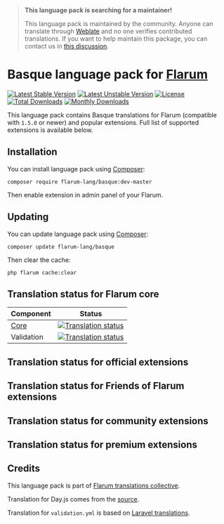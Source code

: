 > **This language pack is searching for a maintainer!**
>
> This language pack is maintained by the community. Anyone can translate through [Weblate](https://weblate.rob006.net/languages/eu/flarum/) and no one verifies contributed translations. If you want to help maintain this package, you can contact us in [this discussion](https://discuss.flarum.org/d/27519-the-flarum-language-project).


# Basque language pack for [Flarum](https://flarum.org/)

[![Latest Stable Version](https://img.shields.io/packagist/v/flarum-lang/basque?color=success&label=stable)](https://packagist.org/packages/flarum-lang/basque) 
[![Latest Unstable Version](https://img.shields.io/packagist/v/flarum-lang/basque?include_prereleases&label=unstable)](https://packagist.org/packages/flarum-lang/basque) 
[![License](https://img.shields.io/packagist/l/flarum-lang/basque)](https://packagist.org/packages/flarum-lang/basque) 
[![Total Downloads](https://img.shields.io/packagist/dt/flarum-lang/basque)](https://packagist.org/packages/flarum-lang/basque/stats) 
[![Monthly Downloads](https://img.shields.io/packagist/dm/flarum-lang/basque)](https://packagist.org/packages/flarum-lang/basque/stats) 

This language pack contains Basque translations for Flarum (compatible with `1.5.0` or newer) and popular extensions. Full list of supported extensions is available below.


## Installation

You can install language pack using [Composer](https://getcomposer.org/):

```console
composer require flarum-lang/basque:dev-master
```

Then enable extension in admin panel of your Flarum.


## Updating

You can update language pack using [Composer](https://getcomposer.org/):

```console
composer update flarum-lang/basque
```

Then clear the cache:

```console
php flarum cache:clear
```


## Translation status for Flarum core

| Component | Status |
| --- | --- |
| [Core](https://github.com/flarum/flarum-core) | [![Translation status](https://weblate.rob006.net/widgets/flarum/eu/core/svg-badge.svg)](https://weblate.rob006.net/projects/flarum/core/eu/) |
| Validation | [![Translation status](https://weblate.rob006.net/widgets/flarum/eu/validation/svg-badge.svg)](https://weblate.rob006.net/projects/flarum/validation/eu/) |


## Translation status for official extensions

<!-- flarum-extensions-list-start -->
<!-- flarum-extensions-list-stop -->


## Translation status for Friends of Flarum extensions

<!-- fof-extensions-list-start -->
<!-- fof-extensions-list-stop -->


## Translation status for community extensions

<!-- various-extensions-list-start -->
<!-- various-extensions-list-stop -->


## Translation status for premium extensions

<!-- premium-extensions-list-start -->
<!-- premium-extensions-list-stop -->


## Credits

This language pack is part of [Flarum translations collective](https://github.com/rob006-software/flarum-translations).

Translation for Day.js comes from the [source](https://github.com/iamkun/dayjs/blob/v1.10.4/src/locale/eu.js).

Translation for `validation.yml` is based on [Laravel translations](https://github.com/Laravel-Lang/lang/blob/8.1.3/src/eu/validation.php).
